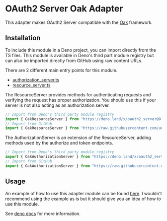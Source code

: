 # OAuth2 Server Oak Adapter

This adapter makes OAuth2 Server compatible with the
[Oak](https://deno.land/x/oak) framework.

## Installation

To include this module in a Deno project, you can import directly from the TS
files. This module is available in Deno's third part module registry but can
also be imported directly from GitHub using raw content URLs.

There are 2 different main entry points for this module.

- [authorization_server.ts](authorization_server.ts)
- [resource_server.ts](resource_server.ts)

The ResourceServer provides methods for authenticating requests and verifying
the request has proper authorization. You should use this if your server is not
also acting as an authorization server.

```ts
// Import from Deno's third party module registry
import { OakResourceServer } from "https://deno.land/x/oauth2_server@0.6.0/adapters/oak/resource_server.ts";
// Import from GitHub
import { OakResourceServer } from "https://raw.githubusercontent.com/udibo/oauth2_server/0.6.0/adapters/oak/resource_server.ts";
```

The AuthorizationServer is an extension of the ResourceServer, adding methods
used by the authorize and token endpoints.

```ts
// Import from Deno's third party module registry
import { OakAuthorizationServer } from "https://deno.land/x/oauth2_server@0.6.0/adapters/oak/authorization_server.ts";
// Import from GitHub
import { OakAuthorizationServer } from "https://raw.githubusercontent.com/udibo/oauth2_server/0.6.0/adapters/oak/authorization_server.ts";
```

## Usage

An example of how to use this adapter module can be found
[here](examples/oak-localstorage). I wouldn't recommend using the example as is
but it should give you an idea of how to use this module.

See
[deno docs](https://doc.deno.land/https/deno.land/x/oauth2_server@0.6.0/adapters/oak/authorization_server.ts)
for more information.
